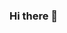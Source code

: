 ### Hi there 👋

<!--
**WarioDeCarte/WarioDeCarte** is a ✨ _special_ ✨ repository because its `README.md` (this file) appears on your GitHub profile.

Here are some ideas to get you started:

- 🌈 I’m currently working on AR/VR Web3
- 📖 I’m currently learning blockchain game dev 
- 👯 I’m looking to collaborate on...
- 🤔 I’m looking for help with Hybrids
- 💬 Ask me about The Tsunami 
- 📫 How to reach me: WarioDeCarte@i2pmail.org
- 😄 Pronouns: Maybe So/Maybe Not
- ⚡ Fun fact: 
-->
